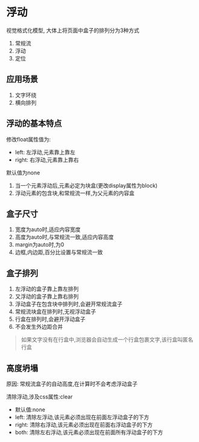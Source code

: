 # 浮动

视觉格式化模型, 大体上将页面中盒子的排列分为3种方式

1. 常规流
2. 浮动
3. 定位

## 应用场景

1. 文字环绕
2. 横向排列

## 浮动的基本特点

修改float属性值为:

- left: 左浮动,元素靠上靠左
- right: 右浮动,元素靠上靠右

默认值为none

1. 当一个元素浮动后,元素必定为块盒(更改display属性为block)
2. 浮动元素的包含块,和常规流一样,为父元素的内容盒

## 盒子尺寸

1. 宽度为auto时,适应内容宽度
2. 高度为auto时,与常规流一致,适应内容高度
3. margin为auto时,为0
4. 边框,内边距,百分比设置与常规流一致

## 盒子排列

1. 左浮动的盒子靠上靠左排列
2. 又浮动的盒子靠上靠右排列
3. 浮动盒子在包含块中排列时,会避开常规流盒子
4. 常规流块盒在排列时,无视浮动盒子
5. 行盒在排列时,会避开浮动盒子
6. 不会发生外边距合并

> 如果文字没有在行盒中,浏览器会自动生成一个行盒包裹文字,该行盒叫匿名行盒

## 高度坍塌

原因: 常规流盒子的自动高度,在计算时不会考虑浮动盒子

清除浮动,涉及css属性:clear

- 默认值:none
- left: 清除左浮动,该元素必须出现在前面左浮动盒子的下方
- right: 清除右浮动,该元素必须出现在前面右浮动盒子的下方
- both: 清除左右浮动,该元素必须出现在前面所有浮动盒子的下方